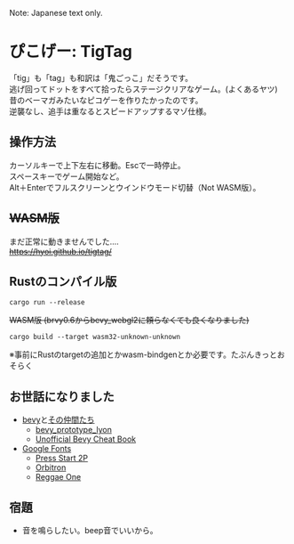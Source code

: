 Note: Japanese text only.

# ぴこげー: TigTag
「tig」も「tag」も和訳は「鬼ごっこ」だそうです。  
逃げ回ってドットをすべて拾ったらステージクリアなゲーム。(よくあるヤツ)  
昔のベーマガみたいなピコゲーを作りたかったのです。  
逆襲なし、追手は重なるとスピードアップするマゾ仕様。
## 操作方法
カーソルキーで上下左右に移動。Escで一時停止。   
スペースキーでゲーム開始など。  
Alt＋Enterでフルスクリーンとウインドウモード切替（Not WASM版）。
## ~~WASM版~~
まだ正常に動きませんでした‥‥  
~~https://hyoi.github.io/tigtag/~~
## Rustのコンパイル版
```
cargo run --release    
```
~~WASM版 (brvy0.6からbevy_webgl2に頼らなくても良くなりました)~~
```
cargo build --target wasm32-unknown-unknown
```
※事前にRustのtargetの追加とかwasm-bindgenとか必要です。たぶんきっとおそらく
## お世話になりました
- [bevy](https://bevyengine.org/)と[その仲間たち](https://crates.io/search?q=bevy)
  - [bevy_prototype_lyon](https://github.com/Nilirad/bevy_prototype_lyon/)
  - [Unofficial Bevy Cheat Book](https://bevy-cheatbook.github.io/)
- [Google Fonts](https://fonts.google.com/)
  - [Press Start 2P](https://fonts.google.com/specimen/Press+Start+2P)
  - [Orbitron](https://fonts.google.com/specimen/Orbitron)
  - [Reggae One](https://fonts.google.com/specimen/Reggae+One?subset=japanese)
## 宿題
- 音を鳴らしたい。beep音でいいから。

